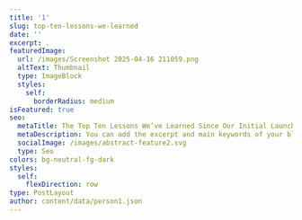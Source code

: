 ```yaml
---
title: '1'
slug: top-ten-lessons-we-learned
date: ''
excerpt: .
featuredImage:
  url: /images/Screenshot 2025-04-16 211059.png
  altText: Thumbnail
  type: ImageBlock
  styles:
    self:
      borderRadius: medium
isFeatured: true
seo:
  metaTitle: The Top Ten Lessons We’ve Learned Since Our Initial Launch
  metaDescription: You can add the excerpt and main keywords of your blog post here.
  socialImage: /images/abstract-feature2.svg
  type: Seo
colors: bg-neutral-fg-dark
styles:
  self:
    flexDirection: row
type: PostLayout
author: content/data/person1.json
---
```

